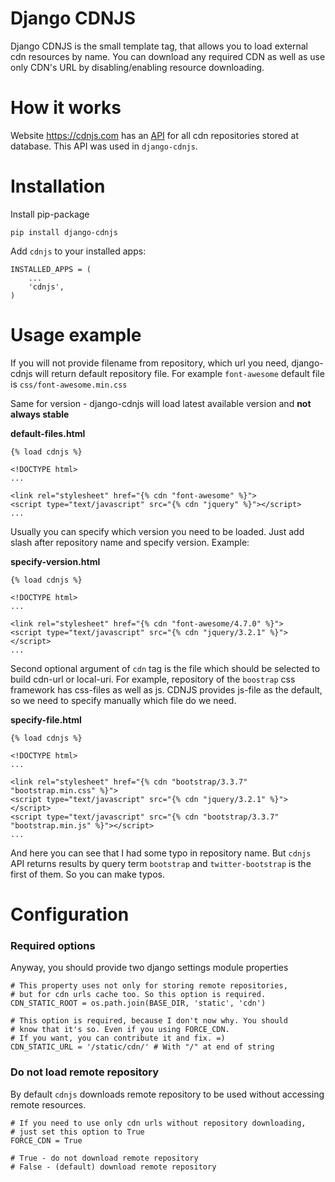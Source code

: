 # Django CDNJS

Django CDNJS is the small template tag, that allows you to load external cdn
resources by name. You can download any required CDN as well as use only CDN's
URL by disabling/enabling resource downloading.

# How it works

Website https://cdnjs.com has an [API](https://cdnjs.com/api) for all cdn 
repositories stored at database. This API was used in `django-cdnjs`.

# Installation

Install pip-package

    pip install django-cdnjs

Add `cdnjs` to your installed apps:

    INSTALLED_APPS = (
        ...
        'cdnjs',
    )    

# Usage example

If you will not provide filename from repository, which url you need, 
django-cdnjs will return default repository file. For example `font-awesome` 
default file is `css/font-awesome.min.css`

Same for version - django-cdnjs will load latest available version and **not
always stable**

**default-files.html**

    {% load cdnjs %}
    
    <!DOCTYPE html>
    ...
    
    <link rel="stylesheet" href="{% cdn "font-awesome" %}">
    <script type="text/javascript" src="{% cdn "jquery" %}"></script>
    ...
    
Usually you can specify which version you need to be loaded. Just add slash 
after repository name and specify version. Example:
    
**specify-version.html**

    {% load cdnjs %}
    
    <!DOCTYPE html>
    ...
    
    <link rel="stylesheet" href="{% cdn "font-awesome/4.7.0" %}">
    <script type="text/javascript" src="{% cdn "jquery/3.2.1" %}"></script>
    ...
    
Second optional argument of `cdn` tag is the file which should be selected to
build cdn-url or local-uri. For example, repository of the `boostrap` css 
framework has css-files as well as js. CDNJS provides js-file as the default,
so we need to specify manually which file do we need.
    
**specify-file.html**

    {% load cdnjs %}
    
    <!DOCTYPE html>
    ...
    
    <link rel="stylesheet" href="{% cdn "bootstrap/3.3.7" "bootstrap.min.css" %}">
    <script type="text/javascript" src="{% cdn "jquery/3.2.1" %}"></script>
    <script type="text/javascript" src="{% cdn "bootstrap/3.3.7" "bootstrap.min.js" %}"></script>
    ...
    
And here you can see that I had some typo in repository name. But `cdnjs` API 
returns results by query term `bootstrap` and `twitter-bootstrap` is the first
of them. So you can make typos. 
 
# Configuration

### Required options

Anyway, you should provide two django settings module properties

    # This property uses not only for storing remote repositories,
    # but for cdn urls cache too. So this option is required. 
    CDN_STATIC_ROOT = os.path.join(BASE_DIR, 'static', 'cdn')
        
    # This option is required, because I don't now why. You should
    # know that it's so. Even if you using FORCE_CDN.
    # If you want, you can contribute it and fix. =)
    CDN_STATIC_URL = '/static/cdn/' # With "/" at end of string
    

### Do not load remote repository

By default `cdnjs` downloads remote repository to be used without accessing 
remote resources.

    # If you need to use only cdn urls without repository downloading,
    # just set this option to True
    FORCE_CDN = True
     
    # True - do not download remote repository
    # False - (default) download remote repository